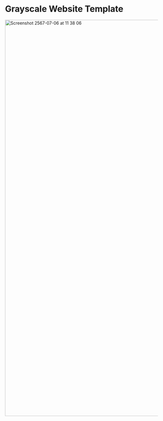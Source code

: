# Grayscale Website Template
<img width="1304" alt="Screenshot 2567-07-06 at 11 38 06" src="https://github.com/codepassion-team/website-template-grayscale/assets/15765838/f5ac6d1b-1a31-437f-bb46-396afa2b2711">
